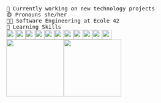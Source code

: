 <pre>
🔭 Currently working on new technology projects
😄 Pronouns she/her
👩‍🎓 Software Engineering at Ecole 42
🧠 Learning Skills
<img height="25em"src="https://img.shields.io/badge/C-ECECEC?style=for-the-badge&logo=c&logoColor=ab3f27"/><img height="25em"src="https://img.shields.io/badge/C++-ECECEC?style=for-the-badge&logo=cplusplus&logoColor=5E97D0"/><img height="25em" src="https://img.shields.io/badge/HTML-ECECEC?style=for-the-badge&logo=html5&logoColor=e34c26"/><img height="25em" src="https://img.shields.io/badge/Css-ECECEC?style=for-the-badge&logo=css3&logoColor=blue"/><img height="25em" src="https://img.shields.io/badge/Javascript-ECECEC?style=for-the-badge&logo=javascript&logoColor=f1df3a"/><img height="25em" src="https://img.shields.io/badge/React-ECECEC?style=for-the-badge&logo=react&logoColor=61dfbf"/><img height="25em" src="https://img.shields.io/badge/TypeScript-ECECEC?style=for-the-badge&logo=typescript&logoColor=4e78c4"/><img height="25em" src="https://img.shields.io/badge/git-ECECEC?style=for-the-badge&logo=git&logoColor=f1502f"/><img height="25em" src="https://img.shields.io/badge/Markdown-ECECEC?style=for-the-badge&logo=markdown&logoColor=5aa132"/><img height="25em" src="https://img.shields.io/badge/Java-ECECEC?style=for-the-badge&logo=Java&logoColor=f1df3a"/><img height="25em" src="https://img.shields.io/badge/Springboot-ECECEC?style=for-the-badge&logo=springboot&logoColor=green"/>
<div><img height="150em" src="https://github-readme-stats.vercel.app/api/top-langs/?username=carlalrfranca&layout=compact&langs_count=7&border_color=ECECEC&bg_color=ECECEC&title_color=929292&text_color=929292&icon_color=b55c5e"/><img height="150em" src="https://github-readme-stats.vercel.app/api?username=carlalrfranca&count_private=true&show_icons=true&hide=contribs,issues&layout=compact&langs_count=7&border_color=ECECEC&bg_color=ECECEC&title_color=929292&text_color=929292&icon_color=b55c5e"/>
</div>
</pre>
